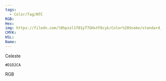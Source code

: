 ```yaml
---
tags:
  - Color/Tag/NTC
RGB:
Hex:
img: https://filedn.com/l0hpzxl1f01yT7GHxtF8cyk/Color%20Snake/standard_csv_to_svg/D1D2CA.svg
CMYK:
HSL:
Name:
---
```

Celeste
```palette
#D1D2CA
```
RGB
